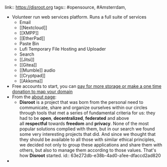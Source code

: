 ---
---

link:: https://disroot.org
tags:: #opensource, #Amsterrdam,

- Volunteer run web services platform. Runs a full suite of services
	- Email
	- [[Nextcloud]]
	- [[XMPP]]
	- [[EtherPad]]
	- Paste Bin
	- Lufi Temporary File Hosting and Uploader
	- Search
	- [[Jitsi]]
	- [[Gitea]]
	- [[Mumble]] audio
	- [[Cryptpad]]
	- [[Akkoma]]
- Free accounts to start, you can [pay for more storage or make a one time donation to map your domain](https://disroot.org/en/perks)
- From the [about page](https://disroot.org/en/about):
	- **Disroot** is a project that was born from the personal need to communicate, share and organize ourselves within our circles through tools that met a series of fundamental criteria for us: they had to be **open**, **decentralized**, **federated** and above all **respectful** towards **freedom** and **privacy**. None of the most popular solutions complied with them, but in our search we found some very interesting projects that did. And since we thought that they should be available to all those with similar ethical principles, we decided not only to group these applications and share them with others, but also to manage them according to those values. That's how **Disroot** started.
	  id:: 63e272db-e38b-4ad0-a1ee-dfaccd2ad820
-